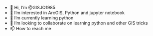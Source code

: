 - 👋 Hi, I’m @GISJO1985
- 👀 I’m interested in ArcGIS, Python and jupyter notebook
- 🌱 I’m currently learning python
- 💞️ I’m looking to collaborate on learning python and other GIS tricks
- 📫 How to reach me 

<!---
GISJO1985/GISJO1985 is a ✨ special ✨ repository because its `README.md` (this file) appears on your GitHub profile.
You can click the Preview link to take a look at your changes.
--->
